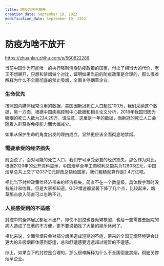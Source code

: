 ```yaml
---
title: 防疫为啥不放开
creation_date: September 19, 2022
modification_date: September 19, 2022
---
```



# 防疫为啥不放开

https://zhuanlan.zhihu.com/p/560822286

当前中国作为可能唯一的执行强制清零防疫政策的国家，付出了相当大的代价，老王不想展开，只想和禁烟做个对比，证明如果当前的防疫政策是合理的，那么很难解释为什么不全面彻底的禁止吸烟，全面关停烟草企业。

### 生命优先

按照国内媒体经常引用的数据，美国因新冠死亡人口超过100万，我们采纳这个数据，另一方面，根据中国疾病控制中心数据和相关论文分析，2018年我国归因为吸烟的死亡人数为224.29万，请注意，这里是一年的数据，而新冠的死亡人口会随着人群获得免疫能力而大幅减少。

如果从保护生命的角度出发的理由成立，显然更应该全面彻底地禁烟。

### 需要承受的经济损失

前面说了，面对可能的死亡人口，我们宁可承受必要的经济损失，那么作为对比，根据2020年的公开资料显示，中国烟草全年工商税利总额共为12803亿元，中国烟草总共上交了12037亿元财政总额给国家，我们粗糙就算作是2.4万亿吧。

相比当下封控政策给经济带来的经济损失，简直不在一个数量级，具体数字暂时没有统计和估算，但是大家都知道，GDP增速都显著下降了几个点，比较起来，烟草那点收入简直可以忽略不计。

### 人民感受到的不适感

封控中的全体居民都足不出户，即使不封控也要频繁核酸，也给一些需要去医院的病人造成了显著的不方便，更不要说牺牲了大量的娱乐休闲了。

相比来说，全面禁烟只会对部分烟民造成短期的不适，带来的全国无烟环境更会让更大的非吸烟群体感到舒适，总和舒适感要远远超过短暂的不适感。

综上，如果当下的封控是合理的，那么很难解释为什么不全国彻底禁烟，彻底关停烟草企业。


